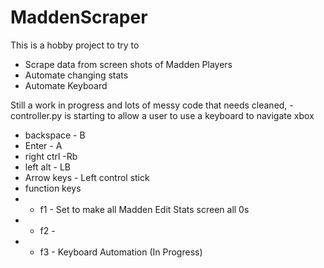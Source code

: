 # MaddenScraper

This is a hobby project to try to 
- Scrape data from screen shots of Madden Players
- Automate changing stats
- Automate Keyboard 

Still a work in progress and lots of messy code that needs cleaned, 
-controller.py is starting to allow a user to use a keyboard to navigate xbox
  - backspace - B
  - Enter - A
  - right ctrl -Rb
  - left alt - LB
  - Arrow keys - Left control stick
  - function keys 
  - - f1 - Set to make all Madden Edit Stats screen all 0s
  - -  f2 - 
  - - f3 - Keyboard Automation (In Progress)

